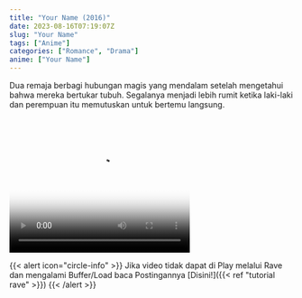 ```yaml
---
title: "Your Name (2016)"
date: 2023-08-16T07:19:07Z
slug: "Your Name"
tags: ["Anime"]
categories: ["Romance", "Drama"]
anime: ["Your Name"]
---
```


Dua remaja berbagi hubungan magis yang mendalam setelah mengetahui bahwa mereka bertukar tubuh. Segalanya menjadi lebih rumit ketika laki-laki dan perempuan itu memutuskan untuk bertemu langsung.

<video width="320" height="240" poster="https://www.themoviedb.org/t/p/original/qg0P94wHVrrozZkxfcXx0w5fHl.jpg" controls>
   <source src="https://kp3d-my.sharepoint.com/personal/ryoo_kp3d_onmicrosoft_com/_layouts/15/download.aspx?share=ETAWERypYIJCpPvU2nlgl3oBjN_WKDsqPe6psE5C4veeHw" type="video/mp4">
</video>

{{< alert icon="circle-info" >}}
Jika video tidak dapat di Play melalui Rave dan mengalami Buffer/Load baca Postingannya [Disini!]({{< ref "tutorial rave" >}})
{{< /alert >}}